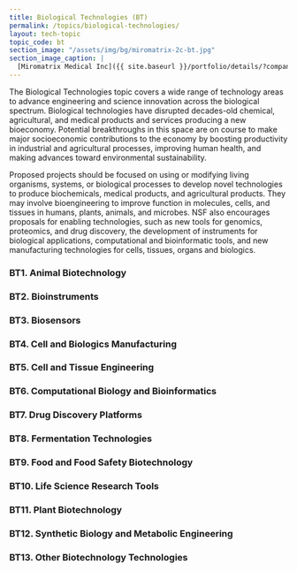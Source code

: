 ```yaml
---
title: Biological Technologies (BT)
permalink: /topics/biological-technologies/
layout: tech-topic
topic_code: bt
section_image: "/assets/img/bg/miromatrix-2c-bt.jpg"
section_image_caption: |
  [Miromatrix Medical Inc]({{ site.baseurl }}/portfolio/details/?company=miromatrix-medical-inc#miromatrix-medical-inc)'s unique technology allows scientists to create human organs, offsetting shortages of transplantable organs.
---
```

The Biological Technologies topic covers a wide range of technology areas to advance engineering and science innovation across the biological spectrum. Biological technologies have disrupted decades-old chemical, agricultural, and medical products and services producing a new bioeconomy. Potential breakthroughs in this space are on course to make major socioeconomic contributions to the economy by boosting productivity in industrial and agricultural processes, improving human health, and making advances toward environmental sustainability. 

Proposed projects should be focused on using or modifying living organisms, systems, or biological processes to develop novel technologies to produce biochemicals, medical products, and agricultural products. They may involve bioengineering to improve function in molecules, cells, and tissues in humans, plants, animals, and microbes. NSF also encourages proposals for enabling technologies, such as new tools for genomics, proteomics, and drug discovery, the development of instruments for biological applications, computational and bioinformatic tools, and new manufacturing technologies for cells, tissues, organs and biologics.


### BT1. Animal Biotechnology

### BT2. Bioinstruments

### BT3. Biosensors

### BT4. Cell and Biologics Manufacturing

### BT5. Cell and Tissue Engineering

### BT6. Computational Biology and Bioinformatics

### BT7. Drug Discovery Platforms

### BT8. Fermentation Technologies

### BT9. Food and Food Safety Biotechnology

### BT10. Life Science Research Tools

### BT11. Plant Biotechnology

### BT12. Synthetic Biology and Metabolic Engineering

### BT13. Other Biotechnology Technologies

